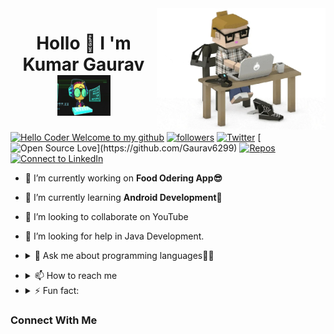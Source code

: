 <img align="right" width="270px" src="https://raw.githubusercontent.com/Gaurav6299/Gaurav6299/master/profile%20generate/giphy.webp" />

<h1 align="center">Hollo 👋 I 'm Kumar Gaurav <img src="https://raw.githubusercontent.com/Gaurav6299/Gaurav6299/master/profile%20generate/tunny.gif" width="85px" height="65px"></h1>

<!-- <-> -->
[![Hello Coder Welcome to my github](https://img.shields.io/badge/Hello,%20Coder!-Welcome-orange?style=flat&logo=github)](https://github.com/Gaurav6299) [![followers](https://img.shields.io/github/followers/Gaurav6299?style=social)](https://github.com/Gaurav6299?tab=followers) [![Twitter](https://img.shields.io/twitter/url?style=social&url=https%3A%2F%2Ftwitter.com)](https://twitter.com/kumarga77116666) [![Open Source Love](https://badges.frapsoft.com/os/v2/open-source.svg?:heart:)](https://github.com/Gaurav6299)
[![Repos](https://badges.pufler.dev/repos/Gaurav6299)](https://github.com/Gaurav6299?tab=repositories) [![Connect to LinkedIn](https://img.shields.io/badge/-linkedin?label=linkedin&logo=linkedin&style=social)](https://www.linkedin.com/in/kumar-gaurav-bb976b1a5/)
<br>

- 🔭 I’m currently working on **Food Odering App😎**
- 🌱 I’m currently learning **Android Development🤩**
- 👯 I’m looking to collaborate on YouTube
- 🤔 I’m looking for help in Java Development.

- <details><summary>💬 Ask me about programming languages👩‍💻</summary><a href="https://web.whatsapp.com"><img align="center"  width="40px"target="blank" src="https://raw.githubusercontent.com/Gaurav6299/Gaurav6299/master/profile%20generate/what.jpg"></a></details>

<!-- - 😄 Pronouns:My pronouncing capability is very good. -->

- <details> <summary>📫 How to reach me </summary><a href="kumargaurav6299@gmail.com"><img align="center" target="black" src="https://raw.githubusercontent.com/Gaurav6299/Gaurav6299/master/profile%20generate/mail.jpg" width="30px"> <a href="https://www.linkedin.com/in/kumar-gaurav-bb976b1a5/"><img align="center" target="black" width="25px" margin-left="20px" src="https://raw.githubusercontent.com/Gaurav6299/Gaurav6299/master/profile%20generate/link.jpg"></a></a></details>

- <details> <summary>⚡ Fun fact:</summary><img align="center" width="60px" src="https://raw.githubusercontent.com/Gaurav6299/Gaurav6299/master/profile%20generate/fun.gif"> </details>

 ### Connect With Me 
